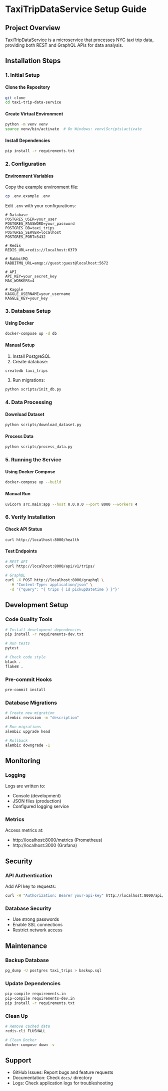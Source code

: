 # TaxiTripDataService Setup Guide

## Project Overview
TaxiTripDataService is a microservice that processes NYC taxi trip data, providing both REST and GraphQL APIs for data analysis.

## Installation Steps

### 1. Initial Setup

#### Clone the Repository
```bash
git clone
cd taxi-trip-data-service
```

#### Create Virtual Environment
```bash
python -m venv venv
source venv/bin/activate  # On Windows: venv\Scripts\activate
```

#### Install Dependencies
```bash
pip install -r requirements.txt
```

### 2. Configuration

#### Environment Variables
Copy the example environment file:
```bash
cp .env.example .env
```

Edit `.env` with your configurations:
```env
# Database
POSTGRES_USER=your_user
POSTGRES_PASSWORD=your_password
POSTGRES_DB=taxi_trips
POSTGRES_SERVER=localhost
POSTGRES_PORT=5432

# Redis
REDIS_URL=redis://localhost:6379

# RabbitMQ
RABBITMQ_URL=amqp://guest:guest@localhost:5672

# API
API_KEY=your_secret_key
MAX_WORKERS=4

# Kaggle
KAGGLE_USERNAME=your_username
KAGGLE_KEY=your_key
```

### 3. Database Setup

#### Using Docker
```bash
docker-compose up -d db
```

#### Manual Setup
1. Install PostgreSQL
2. Create database:
```bash
createdb taxi_trips
```

3. Run migrations:
```bash
python scripts/init_db.py
```

### 4. Data Processing

#### Download Dataset
```bash
python scripts/download_dataset.py
```

#### Process Data
```bash
python scripts/process_data.py
```

### 5. Running the Service

#### Using Docker Compose
```bash
docker-compose up --build
```

#### Manual Run
```bash
uvicorn src.main:app --host 0.0.0.0 --port 8000 --workers 4
```

### 6. Verify Installation

#### Check API Status
```bash
curl http://localhost:8000/health
```

#### Test Endpoints
```bash
# REST API
curl http://localhost:8000/api/v1/trips/

# GraphQL
curl -X POST http://localhost:8000/graphql \
  -H "Content-Type: application/json" \
  -d '{"query": "{ trips { id pickupDatetime } }"}'
```

## Development Setup

### Code Quality Tools
```bash
# Install development dependencies
pip install -r requirements-dev.txt

# Run tests
pytest

# Check code style
black .
flake8 .
```

### Pre-commit Hooks
```bash
pre-commit install
```

### Database Migrations
```bash
# Create new migration
alembic revision -m "description"

# Run migrations
alembic upgrade head

# Rollback
alembic downgrade -1
```

## Monitoring

### Logging
Logs are written to:
- Console (development)
- JSON files (production)
- Configured logging service

### Metrics
Access metrics at:
- http://localhost:8000/metrics (Prometheus)
- http://localhost:3000 (Grafana)

## Security

### API Authentication
Add API key to requests:
```bash
curl -H "Authorization: Bearer your-api-key" http://localhost:8000/api/v1/trips/
```

### Database Security
- Use strong passwords
- Enable SSL connections
- Restrict network access

## Maintenance

### Backup Database
```bash
pg_dump -U postgres taxi_trips > backup.sql
```

### Update Dependencies
```bash
pip-compile requirements.in
pip-compile requirements-dev.in
pip install -r requirements.txt
```

### Clean Up
```bash
# Remove cached data
redis-cli FLUSHALL

# Clean Docker
docker-compose down -v
```

## Support
- GitHub Issues: Report bugs and feature requests
- Documentation: Check `docs/` directory
- Logs: Check application logs for troubleshooting